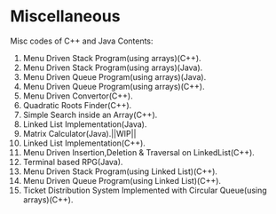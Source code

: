 # Miscellaneous
Misc codes of C++ and Java
 Contents:
 1. Menu Driven Stack Program(using arrays)(C++).
 2. Menu Driven Stack Program(using arrays)(Java).
 3. Menu Driven Queue Program(using arrays)(Java).
 4. Menu Driven Queue Program(using arrays)(C++).
 5. Menu Driven Convertor(C++).
 6. Quadratic Roots Finder(C++).
 7. Simple Search inside an Array(C++).
 8. Linked List Implementation(Java).
 9. Matrix Calculator(Java).||WIP||
10. Linked List Implementation(C++).
11. Menu Driven Insertion,Deletion & Traversal on LinkedList(C++).
12. Terminal based RPG(Java).
13. Menu Driven Stack Program(using Linked List)(C++).
14. Menu Driven Queue Program(using Linked List)(C++).
15. Ticket Distribution System Implemented with Circular Queue(using arrays)(C++).
